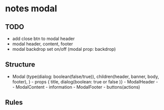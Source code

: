 # notes modal

## TODO

- add close btn to modal header
- modal header, content, footer
- modal backdrop set on/off (modal prop: backdrop)

## Structure

- Modal (type(dialog: boolean(false/true)), children(header, banner, body, footer), ) - props { title, dialog(boolean: true or false )} - ModalHeader - - ModalContent - information - ModalFooter - buttons(actions)

## Rules
